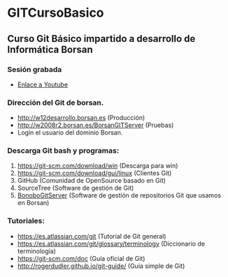 # GITCursoBasico
## Curso Git Básico impartido a desarrollo de Informática Borsan

### Sesión grabada
* [Enlace a Youtube](https://www.youtube.com/watch?v=htmb0fakp2M)

### Dirección del Git de borsan.
* http://w12desarrollo.borsan.es (Producción)
* http://w2008r2.borsan.es/BorsanGITServer (Pruebas)
* Login el usuario del dominio Borsan.

### Descarga Git bash y programas:
1. https://git-scm.com/download/win (Descarga para win)
2. https://git-scm.com/download/gui/linux (Clientes Git)
3. GitHub (Comunidad de OpenSource basado en Git)
4. SourceTree (Software de gestión de Git)
5. [BonoboGitServer](https://bonobogitserver.com/) (Software de gestión de repositorios Git que usamos en Borsan)

### Tutoriales:
* https://es.atlassian.com/git (Tutorial de Git general)
* https://es.atlassian.com/git/glossary/terminology (Diccionario de terminología)
* https://git-scm.com/doc (Guía oficial de Git)
* http://rogerdudler.github.io/git-guide/ (Guía simple de Git)

  
